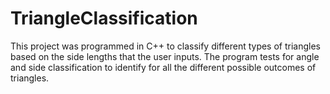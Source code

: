 # TriangleClassification
This project was programmed in C++ to classify different types of triangles based on the side lengths that the user inputs. The program tests for angle and side classification to identify for all the different possible outcomes of triangles.
